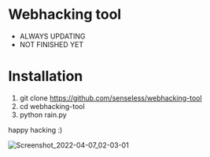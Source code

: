 # Webhacking tool

* ALWAYS UPDATING
* NOT FINISHED YET

# Installation

1. git clone https://github.com/senseIess/webhacking-tool
2. cd webhacking-tool
3. python rain.py

happy hacking :)

![Screenshot_2022-04-07_02-03-01](https://user-images.githubusercontent.com/102387043/162162768-0ebfcab4-ab69-4c3f-8cf7-4256022492e0.jpg)

